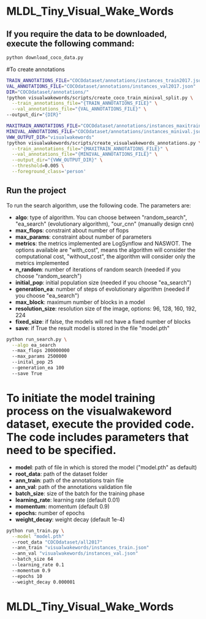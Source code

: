 # MLDL_Tiny_Visual_Wake_Words


## If you require the data to be downloaded, execute the following command:

```bash
python download_coco_data.py
```
 #To create annotations 
```bash
TRAIN_ANNOTATIONS_FILE="COCOdataset/annotations/instances_train2017.json"
VAL_ANNOTATIONS_FILE="COCOdataset/annotations/instances_val2017.json"
DIR="COCOdataset/annotations/"
!python visualwakewords/scripts/create_coco_train_minival_split.py \
  --train_annotations_file="{TRAIN_ANNOTATIONS_FILE}" \
  --val_annotations_file="{VAL_ANNOTATIONS_FILE}" \
--output_dir="{DIR}"
```

```bash
MAXITRAIN_ANNOTATIONS_FILE="COCOdataset/annotations/instances_maxitrain.json"
MINIVAL_ANNOTATIONS_FILE="COCOdataset/annotations/instances_minival.json"
VWW_OUTPUT_DIR="visualwakewords"
!python visualwakewords/scripts/create_visualwakewords_annotations.py \
  --train_annotations_file="{MAXITRAIN_ANNOTATIONS_FILE}" \
  --val_annotations_file="{MINIVAL_ANNOTATIONS_FILE}" \
  --output_dir="{VWW_OUTPUT_DIR}" \
  --threshold=0.005 \
  --foreground_class='person'
```
## Run the project
To run the search algorithm, use the following code. The parameters are:
- **algo**: type of algorithm. You can choose between "random_search", "ea_search" (evolutionary algorithm), "our_cnn" (manually design cnn)
- **max_flops**: constraint about number of flops
- **max_params**: constraint about number of parameters
- **metrics**: the metrics implemented are LogSynflow and NASWOT. The options available are "with_cost", means the algorithm will consider the computational cost, "without_cost", the algorithm will consider only the metrics implemented
- **n_random**: number of iterations of random search (needed if you choose "random_search")
- **initial_pop**: initial population size (needed if you choose "ea_search")
- **generation_ea**: number of steps of evolutionary algorithm (needed if you choose "ea_search")
- **max_block**: maximum number of blocks in a model
- **resolution_size**: resolution size of the image, options: 96, 128, 160, 192, 224
- **fixed_size**: if false, the models will not have a fixed number of blocks
- **save**: if True the result model is stored in the file "model.pth"

```bash
python run_search.py \
  --algo ea_search
  --max_flops 200000000
  --max_params 2500000
  --inital_pop 25
  --generation_ea 100
  --save True
```

# To initiate the model training process on the visualwakeword dataset, execute the provided code. The code includes parameters that need to be specified.

- **model**: path of file in which is stored the model ("model.pth" as default)
- **root_data**: path of the dataset folder
- **ann_train**: path of the annotations train file
- **ann_val**: path of the annotations validation file
- **batch_size**: size of the batch for the training phase
- **learning_rate**: learning rate (default 0.01) 
- **momentum**: momentum (default 0.9)
- **epochs:** number of epochs
- **weight_decay**: weight decay (default 1e-4)

```bash
python run_train.py \
  --model "model.pth"
  --root_data "COCOdataset/all2017"
  --ann_train "visualwakewords/instances_train.json"
  --ann_val "visualwakewords/instances_val.json"
  --batch_size 64
  --learning_rate 0.1
  --momentum 0.9
  --epochs 10
  --weight_decay 0.000001
```

# MLDL_Tiny_Visual_Wake_Words
